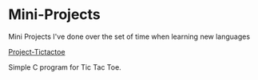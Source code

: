 # Mini-Projects
Mini Projects I've done over the set of time when learning new languages

[Project-Tictactoe](https://github.com/Argonyte/Mini-Projects/tree/main/tictactoe)

Simple C program for Tic Tac Toe.
